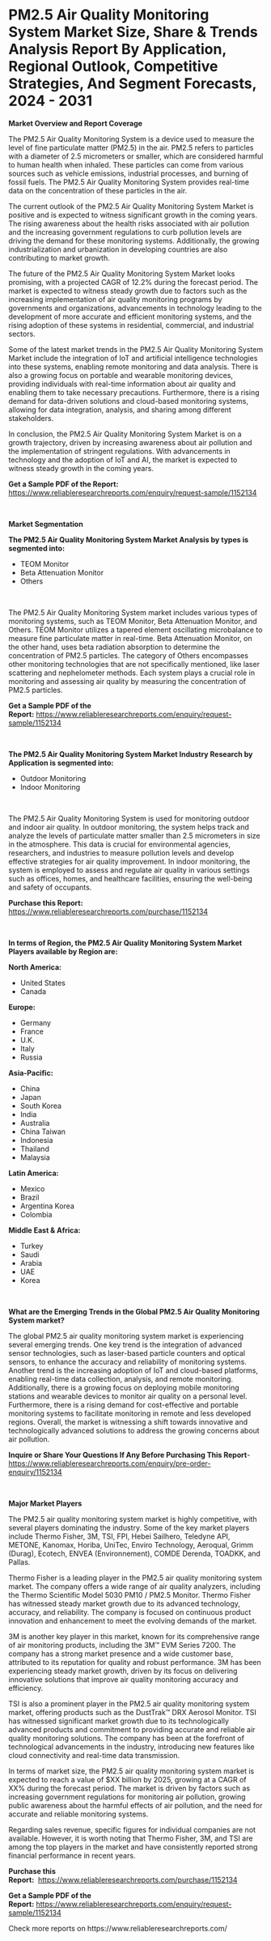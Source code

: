 <p><h1>PM2.5 Air Quality Monitoring System Market Size, Share & Trends Analysis Report By Application, Regional Outlook, Competitive Strategies, And Segment Forecasts, 2024 - 2031</h1></p><p><strong>Market Overview and Report Coverage</strong></p>
<p><p>The PM2.5 Air Quality Monitoring System is a device used to measure the level of fine particulate matter (PM2.5) in the air. PM2.5 refers to particles with a diameter of 2.5 micrometers or smaller, which are considered harmful to human health when inhaled. These particles can come from various sources such as vehicle emissions, industrial processes, and burning of fossil fuels. The PM2.5 Air Quality Monitoring System provides real-time data on the concentration of these particles in the air.</p><p>The current outlook of the PM2.5 Air Quality Monitoring System Market is positive and is expected to witness significant growth in the coming years. The rising awareness about the health risks associated with air pollution and the increasing government regulations to curb pollution levels are driving the demand for these monitoring systems. Additionally, the growing industrialization and urbanization in developing countries are also contributing to market growth.</p><p>The future of the PM2.5 Air Quality Monitoring System Market looks promising, with a projected CAGR of 12.2% during the forecast period. The market is expected to witness steady growth due to factors such as the increasing implementation of air quality monitoring programs by governments and organizations, advancements in technology leading to the development of more accurate and efficient monitoring systems, and the rising adoption of these systems in residential, commercial, and industrial sectors.</p><p>Some of the latest market trends in the PM2.5 Air Quality Monitoring System Market include the integration of IoT and artificial intelligence technologies into these systems, enabling remote monitoring and data analysis. There is also a growing focus on portable and wearable monitoring devices, providing individuals with real-time information about air quality and enabling them to take necessary precautions. Furthermore, there is a rising demand for data-driven solutions and cloud-based monitoring systems, allowing for data integration, analysis, and sharing among different stakeholders.</p><p>In conclusion, the PM2.5 Air Quality Monitoring System Market is on a growth trajectory, driven by increasing awareness about air pollution and the implementation of stringent regulations. With advancements in technology and the adoption of IoT and AI, the market is expected to witness steady growth in the coming years.</p></p>
<p><strong>Get a Sample PDF of the Report:</strong> <a href="https://www.reliableresearchreports.com/enquiry/request-sample/1152134">https://www.reliableresearchreports.com/enquiry/request-sample/1152134</a></p>
<p>&nbsp;</p>
<p><strong>Market Segmentation</strong></p>
<p><strong>The PM2.5 Air Quality Monitoring System Market Analysis by types is segmented into:</strong></p>
<p><ul><li>TEOM Monitor</li><li>Beta Attenuation Monitor</li><li>Others</li></ul></p>
<p>&nbsp;</p>
<p><p>The PM2.5 Air Quality Monitoring System market includes various types of monitoring systems, such as TEOM Monitor, Beta Attenuation Monitor, and Others. TEOM Monitor utilizes a tapered element oscillating microbalance to measure fine particulate matter in real-time. Beta Attenuation Monitor, on the other hand, uses beta radiation absorption to determine the concentration of PM2.5 particles. The category of Others encompasses other monitoring technologies that are not specifically mentioned, like laser scattering and nephelometer methods. Each system plays a crucial role in monitoring and assessing air quality by measuring the concentration of PM2.5 particles.</p></p>
<p><strong>Get a Sample PDF of the Report:</strong>&nbsp;<a href="https://www.reliableresearchreports.com/enquiry/request-sample/1152134">https://www.reliableresearchreports.com/enquiry/request-sample/1152134</a></p>
<p>&nbsp;</p>
<p><strong>The PM2.5 Air Quality Monitoring System Market Industry Research by Application is segmented into:</strong></p>
<p><ul><li>Outdoor Monitoring</li><li>Indoor Monitoring</li></ul></p>
<p>&nbsp;</p>
<p><p>The PM2.5 Air Quality Monitoring System is used for monitoring outdoor and indoor air quality. In outdoor monitoring, the system helps track and analyze the levels of particulate matter smaller than 2.5 micrometers in size in the atmosphere. This data is crucial for environmental agencies, researchers, and industries to measure pollution levels and develop effective strategies for air quality improvement. In indoor monitoring, the system is employed to assess and regulate air quality in various settings such as offices, homes, and healthcare facilities, ensuring the well-being and safety of occupants.</p></p>
<p><strong>Purchase this Report:</strong>&nbsp; <a href="https://www.reliableresearchreports.com/purchase/1152134">https://www.reliableresearchreports.com/purchase/1152134</a></p>
<p>&nbsp;</p>
<p><strong>In terms of Region, the PM2.5 Air Quality Monitoring System Market Players available by Region are:</strong></p>
<p>
    <p> <strong> North America: </strong>
        <ul>
            <li>United States</li>
            <li>Canada</li>
        </ul>
        </p> 
    <p> <strong> Europe: </strong>
        <ul>
            <li>Germany</li>
            <li>France</li>
            <li>U.K.</li>
            <li>Italy</li>
            <li>Russia</li>
        </ul>
        </p> 
    <p> <strong> Asia-Pacific: </strong>
        <ul>
            <li>China</li>
            <li>Japan</li>
            <li>South Korea</li>
            <li>India</li>
            <li>Australia</li>
            <li>China Taiwan</li>
            <li>Indonesia</li>
            <li>Thailand</li>
            <li>Malaysia</li>
        </ul>
        </p> 
    <p> <strong> Latin America: </strong>
        <ul>
            <li>Mexico</li>
            <li>Brazil</li>
            <li>Argentina Korea</li>
            <li>Colombia</li>
        </ul>
        </p> 
    <p> <strong> Middle East & Africa: </strong>
        <ul>
            <li>Turkey</li>
            <li>Saudi</li>
            <li>Arabia</li>
            <li>UAE</li>
            <li>Korea</li>
        </ul>
    </p>
    </p>
<p>&nbsp;</p>
<p><strong>What are the Emerging Trends in the Global PM2.5 Air Quality Monitoring System market?</strong></p>
<p><p>The global PM2.5 air quality monitoring system market is experiencing several emerging trends. One key trend is the integration of advanced sensor technologies, such as laser-based particle counters and optical sensors, to enhance the accuracy and reliability of monitoring systems. Another trend is the increasing adoption of IoT and cloud-based platforms, enabling real-time data collection, analysis, and remote monitoring. Additionally, there is a growing focus on deploying mobile monitoring stations and wearable devices to monitor air quality on a personal level. Furthermore, there is a rising demand for cost-effective and portable monitoring systems to facilitate monitoring in remote and less developed regions. Overall, the market is witnessing a shift towards innovative and technologically advanced solutions to address the growing concerns about air pollution.</p></p>
<p><strong>Inquire or Share Your Questions If Any Before Purchasing This Report</strong>- <a href="https://www.reliableresearchreports.com/enquiry/pre-order-enquiry/1152134">https://www.reliableresearchreports.com/enquiry/pre-order-enquiry/1152134</a></p>
<p>&nbsp;</p>
<p><strong>Major Market Players</strong></p>
<p><p>The PM2.5 air quality monitoring system market is highly competitive, with several players dominating the industry. Some of the key market players include Thermo Fisher, 3M, TSI, FPI, Hebei Sailhero, Teledyne API, METONE, Kanomax, Horiba, UniTec, Enviro Technology, Aeroqual, Grimm (Durag), Ecotech, ENVEA (Env​​ironnement), COMDE Derenda, TOADKK, and Pallas.</p><p>Thermo Fisher is a leading player in the PM2.5 air quality monitoring system market. The company offers a wide range of air quality analyzers, including the Thermo Scientific Model 5030 PM10 / PM2.5 Monitor. Thermo Fisher has witnessed steady market growth due to its advanced technology, accuracy, and reliability. The company is focused on continuous product innovation and enhancement to meet the evolving demands of the market.</p><p>3M is another key player in this market, known for its comprehensive range of air monitoring products, including the 3M™ EVM Series 7200. The company has a strong market presence and a wide customer base, attributed to its reputation for quality and robust performance. 3M has been experiencing steady market growth, driven by its focus on delivering innovative solutions that improve air quality monitoring accuracy and efficiency.</p><p>TSI is also a prominent player in the PM2.5 air quality monitoring system market, offering products such as the DustTrak™ DRX Aerosol Monitor. TSI has witnessed significant market growth due to its technologically advanced products and commitment to providing accurate and reliable air quality monitoring solutions. The company has been at the forefront of technological advancements in the industry, introducing new features like cloud connectivity and real-time data transmission.</p><p>In terms of market size, the PM2.5 air quality monitoring system market is expected to reach a value of $XX billion by 2025, growing at a CAGR of XX% during the forecast period. The market is driven by factors such as increasing government regulations for monitoring air pollution, growing public awareness about the harmful effects of air pollution, and the need for accurate and reliable monitoring systems.</p><p>Regarding sales revenue, specific figures for individual companies are not available. However, it is worth noting that Thermo Fisher, 3M, and TSI are among the top players in the market and have consistently reported strong financial performance in recent years.</p></p>
<p><strong>Purchase this Report:</strong>&nbsp;&nbsp;<a href="https://www.reliableresearchreports.com/purchase/1152134">https://www.reliableresearchreports.com/purchase/1152134</a></p>
<p></p>
<p><strong>Get a Sample PDF of the Report:</strong>&nbsp;<a href="https://www.reliableresearchreports.com/enquiry/request-sample/1152134">https://www.reliableresearchreports.com/enquiry/request-sample/1152134</a></p>
<p>Check more reports on https://www.reliableresearchreports.com/</p>